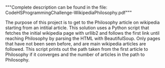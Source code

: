 """Complete description can be found in the file: CodeHSProgrammingChallenge-WikipediaPhilosophy.pdf"""  

The purpose of this project is to get to the Philosophy article on wikipedia starting
from an intitial article. This solution uses a Python script that fetches the initial wikipedia page with urllib2 and follows the first link until reaching Philosophy by parsing the HTML with BeautifulSoup. Only pages that have not been seen before, and are main wikipedia articles are followed. This script prints out the path taken from the first article to Philosophy if it converges and the number of articles in the path to Philosophy.
